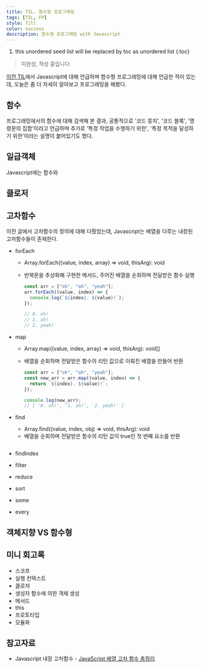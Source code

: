 ```yaml
---
title: TIL. 함수형 프로그래밍
tags: [TIL, FP]
style: fill
color: success
description: 함수형 프로그래밍 with Javascript
---
```


1. this unordered seed list will be replaced by toc as unordered list
{:toc}

> 미완성, 작성 중입니다.

[이전 TIL](https://jeeyoun-s.github.io/blog/til-230710#%ED%95%A8%EC%88%98)에서 Javascript에 대해 언급하며 함수형 프로그래밍에 대해 언급한 적이 있는데, 오늘은 좀 더 자세히 알아보고 프로그래밍을 해봤다.

## 함수
프로그래밍에서의 함수에 대해 검색해 본 결과, 공통적으로 '코드 뭉치', '코드 블록', '명령문의 집합'이라고 언급하며 추가로 '특정 작업을 수행하기 위한', '특정 목적을 달성하기 위한'이라는 설명이 붙어있기도 했다.

## 일급객체
Javascript에는 함수와 

## 클로저

## 고차함수
이전 글에서 고차함수의 정의에 대해 다뤘었는데, Javascript는 배열을 다루는 내장된 고차함수들이 존재한다.

- forEach
  - Array.forEach((value, index, array) => void, thisArg): void
  - 반복문을 추상화해 구현한 메서드, 주어진 배열을 순회하며 전달받은 함수 실행

    ```javascript
    const arr = ["oh", "ah", "yeah"];
    arr.forEach((value, index) => {
      console.log(`${index}. ${value}!`);
    });

    // 0. oh!
    // 1. ah!
    // 2. yeah!
    ```

- map
  - Array.map((value, index, array) => void, thisArg): void[]
  - 배열을 순회하며 전달받은 함수의 리턴 값으로 이뤄진 배열을 만들어 반환

    ```javascript
    const arr = ["oh", "ah", "yeah"];
    const new_arr = arr.map((value, index) => {
      return `${index}. ${value}!`;
    });

    console.log(new_arr);
    // [ '0. oh!', '1. ah!', '2. yeah!' ]
    ```

- find
  - Array.find((value, index, obj) => void, thisArg): void
  - 배열을 순회하며 전달받은 함수의 리턴 값이 true인 첫 번째 요소를 반환

  ```javascript

  ```

- findIndex
- filter
- reduce
- sort
- some
- every

## 객체지향 VS 함수형

## 미니 회고록

- 스코프
- 실행 컨텍스트
- 클로저
- 생성자 함수에 의한 객체 생성
- 메서드
- this
- 프로토타입
- 모듈화

## 참고자료
- Javascript 내장 고차함수 - [JavaScript 배열 고차 함수 총정리](https://inpa.tistory.com/entry/JS-%F0%9F%93%9A-%EB%B0%B0%EC%97%B4-%EA%B3%A0%EC%B0%A8%ED%95%A8%EC%88%98-%EC%B4%9D%EC%A0%95%EB%A6%AC-%F0%9F%92%AF-mapfilterfindreducesortsomeevery#:~:text=%EC%97%AC%EB%9F%AC%EB%B6%84%EC%9D%B4%20%EC%9E%90%EB%B0%94%EC%8A%A4%ED%81%AC%EB%A6%BD%ED%8A%B8%EB%A5%BC,%EB%B0%98%ED%99%98%ED%95%B4%EC%A3%BC%EB%8A%94%20%EB%A9%94%EC%84%9C%EB%93%9C%EB%A5%BC%20%EC%9D%BC%EC%BB%AB%EB%8A%94%EB%8B%A4.)